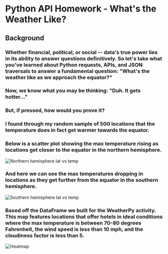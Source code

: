 # Python API Homework - What's the Weather Like?
## Background
### Whether financial, political, or social -- data's true power lies in its ability to answer questions definitively. So let's take what you've learned about Python requests, APIs, and JSON traversals to answer a fundamental question: "What's the weather like as we approach the equator?"

### Now, we know what you may be thinking: "Duh. It gets hotter..."

### But, if pressed, how would you prove it?

### I found through my random sample of 500 locations that the temperature does in fact get warmer towards the equator.

### Below is a scatter plot showing the max temperature rising as locations get closer to the equator in the northern hemisphere.

![Northern hemisphere lat vs temp](https://user-images.githubusercontent.com/53315287/127255053-c7f465c6-3643-49b7-b41d-4f28eaae12d6.png)

### And here we can see the max temperatures dropping in locations as they get further from the equator in the southern hemisphere. 

![Southern hemisphere lat vs temp](https://user-images.githubusercontent.com/53315287/127255216-99c59e27-9ec1-48a3-ba4c-d0bbd172b47d.png)

### Based off the DataFrame we built for the WeatherPy activity. This map features locations that offer hotels in ideal conditions where the max temperature is between 70-80 degrees Fahrenheit, the wind speed is less than 10 mph, and the cloudiness factor is less than 5.


![Heatmap](https://user-images.githubusercontent.com/53315287/127251988-415996a7-4d14-4d20-a4f2-8336a01d81c1.png)
